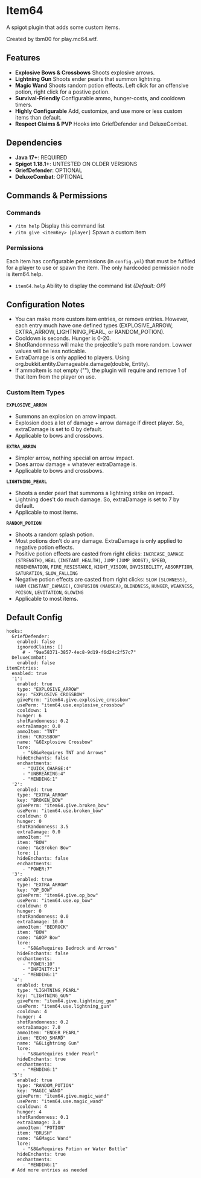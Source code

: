 # Item64
A spigot plugin that adds some custom items.

Created by tbm00 for play.mc64.wtf.

## Features
- **Explosive Bows & Crossbows** Shoots explosive arrows.
- **Lightning Gun** Shoots ender pearls that summon lightning.
- **Magic Wand** Shoots random potion effects. Left click for an offensive potion, right click for a postive potion.
- **Survival-Friendly** Configurable ammo, hunger-costs, and cooldown timers.
- **Highly Configurable** Add, customize, and use more or less custom items than default.
- **Respect Claims & PVP** Hooks into GriefDefender and DeluxeCombat.

## Dependencies
- **Java 17+**: REQUIRED
- **Spigot 1.18.1+**: UNTESTED ON OLDER VERSIONS
- **GriefDefender**: OPTIONAL
- **DeluxeCombat**: OPTIONAL

## Commands & Permissions
### Commands
- `/itm help` Display this command list
- `/itm give <itemKey> [player]` Spawn a custom item
### Permissions
Each item has configurable permissions (in `config.yml`) that must be fulfiled for a player to use or spawn the item. The only hardcoded permission node is item64.help.
- `item64.help` Ability to display the command list *(Default: OP)*

## Configuration Notes
- You can make more custom item entries, or remove entries. However, each entry much have one defined types (EXPLOSIVE_ARROW, EXTRA_ARROW, LIGHTNING_PEARL, or RANDOM_POTION).
- Cooldown is seconds. Hunger is 0-20.
- ShotRandomness will make the projectile's path more random. Lowwer values will be less noticable.
- ExtraDamage is only applied to players. Using org.bukkit.entity.Damageable.damage(double, Entity).
- If ammoItem is not empty (""), the plugin will require and remove 1 of that item from the player on use.

### Custom Item Types

**`EXPLOSIVE_ARROW`** 
- Summons an explosion on arrow impact.
- Explosion does a lot of damage + arrow damage if direct player. So, extraDamage is set to 0 by default.
- Applicable to bows and crossbows.

**`EXTRA_ARROW`** 
- Simpler arrow, nothing special on arrow impact.
- Does arrow damage + whatever extraDamage is.
- Applicable to bows and crossbows.

**`LIGHTNING_PEARL`** 
- Shoots a ender pearl that summons a lightning strike on impact.
- Lightning does't do much damage. So, extraDamage is set to 7 by default.
- Applicable to most items.

**`RANDOM_POTION`** 
- Shoots a random splash potion.
- Most potions don't do any damage. ExtraDamage is only applied to negative potion effects.
- Positive potion effects are casted from right clicks: `INCREASE_DAMAGE` `(STRENGTH)`, `HEAL` `(INSTANT_HEALTH)`, `JUMP` `(JUMP_BOOST)`, `SPEED`, `REGENERATION`, `FIRE_RESISTANCE`, `NIGHT_VISION`, `INVISIBILITY`, `ABSORPTION`, `SATURATION`, `SLOW_FALLING`
- Negative potion effects are casted from right clicks: `SLOW` `(SLOWNESS)`, `HARM` `(INSTANT_DAMAGE)`, `CONFUSION` `(NAUSEA)`, `BLINDNESS`, `HUNGER`, `WEAKNESS`, `POISON`, `LEVITATION`, `GLOWING`
- Applicable to most items.

## Default Config
```
hooks:
  GriefDefender:
    enabled: false
    ignoredClaims: []
      # - "9ae58371-3857-4ec8-9d19-f6d24c2f57c7"
  DeluxeCombat:
    enabled: false
itemEntries:
  enabled: true
  '1':
    enabled: true
    type: "EXPLOSIVE_ARROW"
    key: "EXPLOSIVE_CROSSBOW"
    givePerm: "item64.give.explosive_crossbow"
    usePerm: "item64.use.explosive_crossbow"
    cooldown: 1
    hunger: 6
    shotRandomness: 0.2
    extraDamage: 0.0
    ammoItem: "TNT"
    item: "CROSSBOW"
    name: "&6Explosive Crossbow"
    lore:
      - "&8&oRequires TNT and Arrows"
    hideEnchants: false
    enchantments:
      - "QUICK_CHARGE:4"
      - "UNBREAKING:4"
      - "MENDING:1"
  '2':
    enabled: true
    type: "EXTRA_ARROW"
    key: "BROKEN_BOW"
    givePerm: "item64.give.broken_bow"
    usePerm: "item64.use.broken_bow"
    cooldown: 0
    hunger: 0
    shotRandomness: 3.5
    extraDamage: 0.0
    ammoItem: ""
    item: "BOW"
    name: "&cBroken Bow"
    lore: []
    hideEnchants: false
    enchantments:
      - "POWER:7"
  '3':
    enabled: true
    type: "EXTRA_ARROW"
    key: "OP_BOW"
    givePerm: "item64.give.op_bow"
    usePerm: "item64.use.op_bow"
    cooldown: 0
    hunger: 0
    shotRandomness: 0.0
    extraDamage: 10.0
    ammoItem: "BEDROCK"
    item: "BOW"
    name: "&0OP Bow"
    lore:
      - "&8&oRequires Bedrock and Arrows"
    hideEnchants: false
    enchantments:
      - "POWER:10"
      - "INFINITY:1"
      - "MENDING:1"
  '4':
    enabled: true
    type: "LIGHTNING_PEARL"
    key: "LIGHTNING_GUN"
    givePerm: "item64.give.lightning_gun"
    usePerm: "item64.use.lightning_gun"
    cooldown: 4
    hunger: 4
    shotRandomness: 0.2
    extraDamage: 7.0
    ammoItem: "ENDER_PEARL"
    item: "ECHO_SHARD"
    name: "&6Lightning Gun"
    lore:
      - "&8&oRequires Ender Pearl"
    hideEnchants: true
    enchantments:
      - "MENDING:1"
  '5':
    enabled: true
    type: "RANDOM_POTION"
    key: "MAGIC_WAND"
    givePerm: "item64.give.magic_wand"
    usePerm: "item64.use.magic_wand"
    cooldown: 4
    hunger: 4
    shotRandomness: 0.1
    extraDamage: 3.0
    ammoItem: "POTION"
    item: "BRUSH"
    name: "&6Magic Wand"
    lore:
      - "&8&oRequires Potion or Water Bottle"
    hideEnchants: true
    enchantments:
      - "MENDING:1"
  # Add more entries as needed
```
